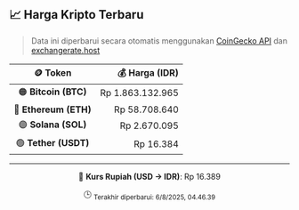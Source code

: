 

<!-- HARGA_KRIPTO -->
## 📈 Harga Kripto Terbaru

> Data ini diperbarui secara otomatis menggunakan [CoinGecko API](https://www.coingecko.com/) dan [exchangerate.host](https://exchangerate.host/)

<div align="center">

| 🪙 Token | 💰 Harga (IDR) |
|:------:|---------------:|
| 🟠 **Bitcoin (BTC)**   | Rp 1.863.132.965 |
| 🔵 **Ethereum (ETH)**  | Rp 58.708.640 |
| 🟣 **Solana (SOL)**    | Rp 2.670.095 |
| 🟢 **Tether (USDT)**   | Rp 16.384 |

---

💱 **Kurs Rupiah (USD → IDR)**: Rp 16.389

🕒 <sub>Terakhir diperbarui: 6/8/2025, 04.46.39</sub>

</div>
<!-- /HARGA_KRIPTO -->